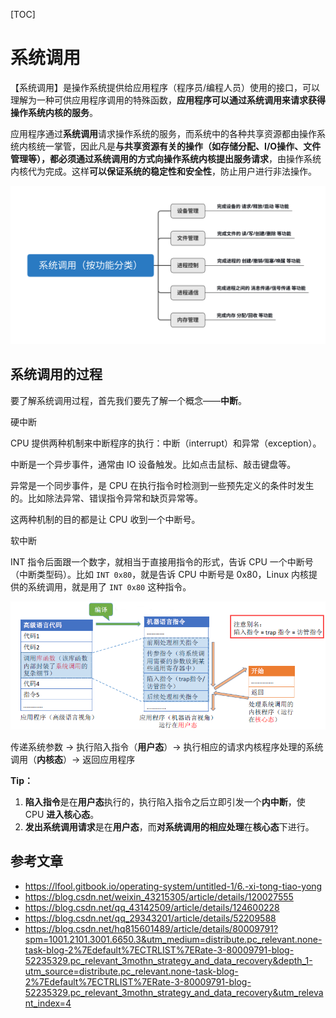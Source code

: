 [TOC]

# 系统调用

【系统调用】是操作系统提供给应用程序（程序员/编程人员）使用的接口，可以理解为一种可供应用程序调用的特殊函数，**应用程序可以通过系统调用来请求获得操作系统内核的服务**。

应用程序通过**系统调用**请求操作系统的服务，而系统中的各种共享资源都由操作系统内核统一掌管，因此凡是**与共享资源有关的操作（如存储分配、I/O操作、文件管理等），都必须通过系统调用的方式向操作系统内核提出服务请求**，由操作系统内核代为完成。这样**可以保证系统的稳定性和安全性**，防止用户进行非法操作。

![系统调用（按功能分类）](.系统调用.assets/系统调用（按功能分类）.svg)

## 系统调用的过程

要了解系统调用过程，首先我们要先了解一个概念——**中断**。

硬中断

CPU 提供两种机制来中断程序的执行：中断（interrupt）和异常（exception）。

中断是一个异步事件，通常由 IO 设备触发。比如点击鼠标、敲击键盘等。

异常是一个同步事件，是 CPU 在执行指令时检测到一些预先定义的条件时发生的。比如除法异常、错误指令异常和缺页异常等。

这两种机制的目的都是让 CPU 收到一个中断号。

软中断

INT 指令后面跟一个数字，就相当于直接用指令的形式，告诉 CPU 一个中断号（中断类型码）。比如 `INT 0x80`，就是告诉 CPU 中断号是 0x80，Linux 内核提供的系统调用，就是用了 `INT 0x80` 这种指令。

![img](.系统调用.assets/系统调用过程.png)

传递系统参数 -> 执行陷入指令（**用户态**）-> 执行相应的请求内核程序处理的系统调用（**内核态**）-> 返回应用程序

**Tip：**

1. **陷入指令**是在**用户态**执行的，执行陷入指令之后立即引发一个**内中断**，使 CPU **进入核心态**。
2. **发出系统调用请求**是在**用户态**，而**对系统调用的相应处理**在**核心态**下进行。

## 参考文章

- https://lfool.gitbook.io/operating-system/untitled-1/6.-xi-tong-tiao-yong
- https://blog.csdn.net/weixin_43215305/article/details/120027555
- https://blog.csdn.net/qq_43142509/article/details/124600228
- https://blog.csdn.net/qq_29343201/article/details/52209588
- https://blog.csdn.net/hq815601489/article/details/80009791?spm=1001.2101.3001.6650.3&utm_medium=distribute.pc_relevant.none-task-blog-2%7Edefault%7ECTRLIST%7ERate-3-80009791-blog-52235329.pc_relevant_3mothn_strategy_and_data_recovery&depth_1-utm_source=distribute.pc_relevant.none-task-blog-2%7Edefault%7ECTRLIST%7ERate-3-80009791-blog-52235329.pc_relevant_3mothn_strategy_and_data_recovery&utm_relevant_index=4